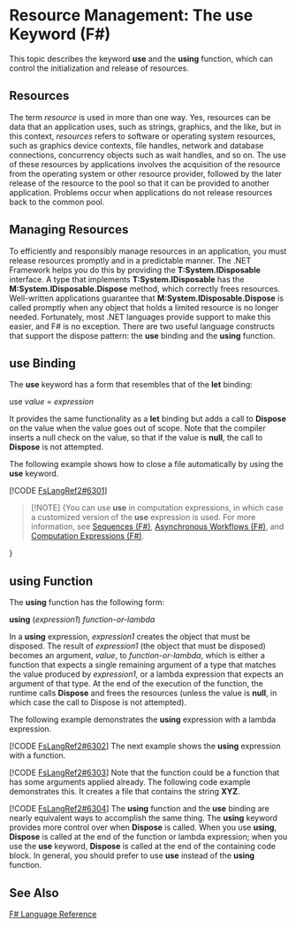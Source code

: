 # Resource Management: The use Keyword (F#)

This topic describes the keyword **use** and the **using** function, which can control the initialization and release of resources.


## Resources
The term *resource* is used in more than one way. Yes, resources can be data that an application uses, such as strings, graphics, and the like, but in this context, *resources* refers to software or operating system resources, such as graphics device contexts, file handles, network and database connections, concurrency objects such as wait handles, and so on. The use of these resources by applications involves the acquisition of the resource from the operating system or other resource provider, followed by the later release of the resource to the pool so that it can be provided to another application. Problems occur when applications do not release resources back to the common pool.


## Managing Resources
To efficiently and responsibly manage resources in an application, you must release resources promptly and in a predictable manner. The .NET Framework helps you do this by providing the **T:System.IDisposable** interface. A type that implements **T:System.IDisposable** has the **M:System.IDisposable.Dispose** method, which correctly frees resources. Well-written applications guarantee that **M:System.IDisposable.Dispose** is called promptly when any object that holds a limited resource is no longer needed. Fortunately, most .NET languages provide support to make this easier, and F# is no exception. There are two useful language constructs that support the dispose pattern: the **use** binding and the **using** function.


## use Binding
The **use** keyword has a form that resembles that of the **let** binding:

use *value* = *expression*

It provides the same functionality as a **let** binding but adds a call to **Dispose** on the value when the value goes out of scope. Note that the compiler inserts a null check on the value, so that if the value is **null**, the call to **Dispose** is not attempted.

The following example shows how to close a file automatically by using the **use** keyword.

[!CODE [FsLangRef2#6301](../CodeSnippet/VS_Snippets_Fsharp/fslangref2/FSharp/fs/resourcemanagement.fs#6301)]
    
>[!NOTE] {You can use **use** in computation expressions, in which case a customized version of the **use** expression is used. For more information, see [Sequences &#40;F&#35;&#41;](Sequences+%28F%23%29.md), [Asynchronous Workflows &#40;F&#35;&#41;](Asynchronous+Workflows+%28F%23%29.md), and [Computation Expressions &#40;F&#35;&#41;](Computation+Expressions+%28F%23%29.md).

}

## using Function
The **using** function has the following form:

**using** (*expression1*) *function-or-lambda*

In a **using** expression, *expression1* creates the object that must be disposed. The result of *expression1* (the object that must be disposed) becomes an argument, *value*, to *function-or-lambda*, which is either a function that expects a single remaining argument of a type that matches the value produced by *expression1*, or a lambda expression that expects an argument of that type. At the end of the execution of the function, the runtime calls **Dispose** and frees the resources (unless the value is **null**, in which case the call to Dispose is not attempted).

The following example demonstrates the **using** expression with a lambda expression.

[!CODE [FsLangRef2#6302](../CodeSnippet/VS_Snippets_Fsharp/fslangref2/FSharp/fs/resourcemanagement.fs#6302)]
    The next example shows the **using** expression with a function.

[!CODE [FsLangRef2#6303](../CodeSnippet/VS_Snippets_Fsharp/fslangref2/FSharp/fs/resourcemanagement.fs#6303)]
    Note that the function could be a function that has some arguments applied already. The following code example demonstrates this. It creates a file that contains the string **XYZ**.

[!CODE [FsLangRef2#6304](../CodeSnippet/VS_Snippets_Fsharp/fslangref2/FSharp/fs/resourcemanagement.fs#6304)]
    The **using** function and the **use** binding are nearly equivalent ways to accomplish the same thing. The **using** keyword provides more control over when **Dispose** is called. When you use **using**, **Dispose** is called at the end of the function or lambda expression; when you use the **use** keyword, **Dispose** is called at the end of the containing code block. In general, you should prefer to use **use** instead of the **using** function.


## See Also
[F&#35; Language Reference](F%23+Language+Reference.md)

